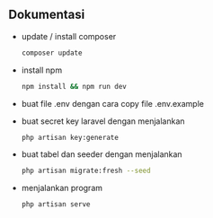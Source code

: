## Dokumentasi

-   update / install composer

    ```sh
    composer update
    ```

-   install npm

    ```sh
    npm install && npm run dev
    ```

-   buat file .env dengan cara copy file .env.example

-   buat secret key laravel dengan menjalankan
    ```sh
    php artisan key:generate
    ```
-   buat tabel dan seeder dengan menjalankan

    ```sh
    php artisan migrate:fresh --seed
    ```

-   menjalankan program
    ```sh
    php artisan serve
    ```
